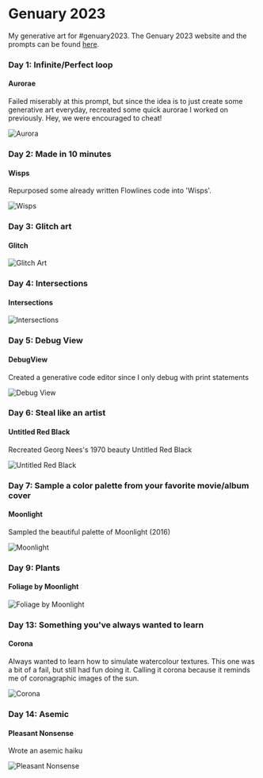 # Genuary 2023

My generative art for #genuary2023. The Genuary 2023 website and the prompts can be found [here](https://genuary.art/).

### Day 1: Infinite/Perfect loop

#### Aurorae 

Failed miserably at this prompt, but since the idea is to just create some generative art everyday, recreated some quick aurorae I worked on previously. Hey, we were encouraged to cheat!

![Aurora](Aurora/Aurora.png)

### Day 2: Made in 10 minutes

#### Wisps

Repurposed some already written Flowlines code into 'Wisps'.

![Wisps](Wisps/Wisps.png)

### Day 3: Glitch art

#### Glitch

![Glitch Art](Glitch/Glitch2.png)

### Day 4: Intersections

#### Intersections

![Intersections](Intersections/Intersections.png)

### Day 5: Debug View

#### DebugView

Created a generative code editor since I only debug with print statements

![Debug View](DebugView/DebugView.png)

### Day 6: Steal like an artist

#### Untitled Red Black 

Recreated Georg Nees's 1970 beauty Untitled Red Black

![Untitled Red Black](Untitled_RedBlack/Untitled_RedBlack.png)

### Day 7: Sample a color palette from your favorite movie/album cover

#### Moonlight

Sampled the beautiful palette of Moonlight (2016)

![Moonlight](Moonlight/Moonlight.png)

### Day 9: Plants

#### Foliage by Moonlight

![Foliage by Moonlight](Foliage_By_Moonlight/Foliage_By_Moonlight.png)

### Day 13: Something you've always wanted to learn

#### Corona

Always wanted to learn how to simulate watercolour textures. This one was a bit of a fail, but still had fun doing it. Calling it corona because it reminds me of coronagraphic images of the sun.

![Corona](Corona/Corona.png)

### Day 14: Asemic

#### Pleasant Nonsense

Wrote an asemic haiku

![Pleasant Nonsense](PleasantNonsense/PleasantNonsense.png)
